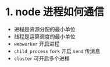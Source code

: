 # 1. node 进程如何通信
- 进程是资源分配的最小单位
- 线程是运算调度的最小单位
- `webworker` 开启进程
- `child_process` `fork` 开启 `send` 传消息
- `cluster` 可开启多个进程

